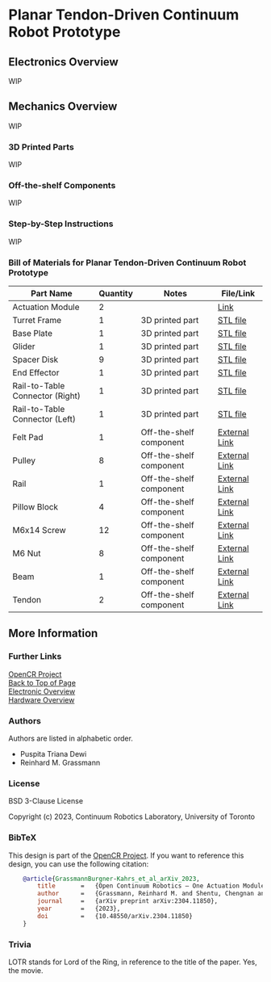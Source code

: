 # Planar Tendon-Driven Continuum Robot Prototype


## Electronics Overview

WIP


## Mechanics Overview

WIP

### 3D Printed Parts

WIP


### Off-the-shelf Components

WIP


### Step-by-Step Instructions

WIP

### Bill of Materials for Planar Tendon-Driven Continuum Robot Prototype 


| Part Name                       | Quantity | Notes                   | File/Link                                                                                                                                                                                                                    |  
|---------------------------------|----------|-------------------------|------------------------------------------------------------------------------------------------------------------------------------------------------------------------------------------------------------------------------|   
| Actuation Module                | 2        |                         | [Link](https://github.com/ContinuumRoboticsLab/OpenCR-Hardware/tree/main/mechanics/actuation_module)                                                                                                                         |
| Turret Frame                    | 1        | 3D printed part         | [STL file](stl_files/frame_turret.stl)                                                                                                                                                                                       |
| Base Plate                      | 1        | 3D printed part         | [STL file](stl_files/frame_base_plate.stl)                                                                                                                                                                                   |
| Glider                          | 1        | 3D printed part         | [STL file](stl_files/EE_glider_small.stl)                                                                                                                                                                                    |
| Spacer Disk                     | 9        | 3D printed part         | [STL file](stl_files/spacer_disk.stl)                                                                                                                                                                                        |
| End Effector                    | 1        | 3D printed part         | [STL file](stl_files/EE_middle.stl)                                                                                                                                                                                          |
| Rail-to-Table Connector (Right) | 1        | 3D printed part         | [STL file](stl_files/rail2table_connector_right.stl)                                                                                                                                                                         |
| Rail-to-Table Connector (Left)  | 1        | 3D printed part         | [STL file](stl_files/rail2table_connector_left.stl)                                                                                                                                                                          |
| Felt Pad                        | 1        | Off-the-shelf component | [External Link](https://www.amazon.ca/Scotch-SP828-NA-Round-Furniture-Brown/dp/B01MTMXCGC/ref=sr_1_4?crid=2CS0CEP2WS7PA&keywords=felt%2Bpads%2B3%22&qid=1685066557&s=hi&sprefix=felt%2Bpads%2B3%2B%2Ctools%2C89&sr=1-4&th=1) |
| Pulley                          | 8        | Off-the-shelf component | [External Link](https://www.amazon.ca/V623ZZ-Groove-Bearing-Carbon-3x12x4mm/dp/B07CV8CW1F)                                                                                                                                   |
| Rail                            | 1        | Off-the-shelf component | [External Link](https://www.igus.eu/product/732?artNr=WS-10-40)                                                                                                                                                              |
| Pillow Block                    | 4        | Off-the-shelf component | [External Link](https://https://www.igus.ca/product/1165?artNr=WJ200UM-01-10-AL)                                                                                                                                             |
| M6x14 Screw                     | 12       | Off-the-shelf component | [External Link](https://www.mcmaster.com/91290A319/)                                                                                                                                                                         |
| M6 Nut                          | 8        | Off-the-shelf component | [External Link](https://www.mcmaster.com/90593A005/)                                                                                                                                                                         |
| Beam                            | 1        | Off-the-shelf component | [External Link](https://www.mcmaster.com/9075K79/)                                                                                                                                                                           |
| Tendon                          | 2        | Off-the-shelf component | [External Link](https://www.mcmaster.com/9442T4/)                                                                                                                                                                            |



## More Information

### Further Links

[OpenCR Project](http://opencontinuumrobotics.ca)
<br/>
[Back to Top of Page](README.md)
<br/>
[Electronic Overview](electronics/README.md)
<br/>
[Hardware Overview](mechanics/README.md)

### Authors

Authors are listed in alphabetic order.

- Puspita Triana Dewi
- Reinhard M. Grassmann


### License

BSD 3-Clause License

Copyright (c) 2023, Continuum Robotics Laboratory, University of Toronto


### BibTeX

This design is part of the [OpenCR Project](http://www.opencontinuumrobotics.ca/).
If you want to reference this design, you can use the following citation:

```bibtex
    @article{GrassmannBurgner-Kahrs_et_al_arXiv_2023,
        title       =   {Open Continuum Robotics – One Actuation Module to Create them All},
        author      =   {Grassmann, Reinhard M. and Shentu, Chengnan and Hamoda, Taqi and Triana Dewi, Puspita and Burgner-Kahrs, Jessica},
        journal     =   {arXiv preprint arXiv:2304.11850},
        year        =   {2023},
        doi         =   {10.48550/arXiv.2304.11850}
    }
```

### Trivia

LOTR stands for Lord of the Ring, in reference to the title of the paper. Yes, the movie.
